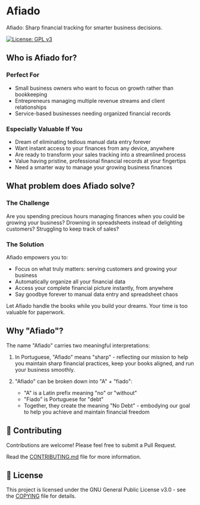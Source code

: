 # Afiado

Afiado: Sharp financial tracking for smarter business decisions.

[![License: GPL v3](https://img.shields.io/badge/License-GPLv3-blue.svg)](https://www.gnu.org/licenses/gpl-3.0)

## Who is Afiado for?

### Perfect For

- Small business owners who want to focus on growth rather than bookkeeping
- Entrepreneurs managing multiple revenue streams and client relationships
- Service-based businesses needing organized financial records

### Especially Valuable If You

- Dream of eliminating tedious manual data entry forever
- Want instant access to your finances from any device, anywhere
- Are ready to transform your sales tracking into a streamlined process
- Value having pristine, professional financial records at your fingertips
- Need a smarter way to manage your growing business finances

## What problem does Afiado solve?

### The Challenge

Are you spending precious hours managing finances when you could be growing your business?
Drowning in spreadsheets instead of delighting customers?
Struggling to keep track of sales?

### The Solution

Afiado empowers you to:
- Focus on what truly matters: serving customers and growing your business
- Automatically organize all your financial data
- Access your complete financial picture instantly, from anywhere
- Say goodbye forever to manual data entry and spreadsheet chaos

Let Afiado handle the books while you build your dreams. Your time is too valuable for paperwork.

## Why "Afiado"?

The name "Afiado" carries two meaningful interpretations:

1. In Portuguese, "Afiado" means "sharp" - reflecting our mission to help you maintain sharp financial practices, keep your books aligned, and run your business smoothly.

2. "Afiado" can be broken down into "A" + "fiado":
   - "A" is a Latin prefix meaning "no" or "without"
   - "Fiado" is Portuguese for "debt"
   - Together, they create the meaning "No Debt" - embodying our goal to help you achieve and maintain financial freedom

## 🤝 Contributing

Contributions are welcome! Please feel free to submit a Pull Request.

Read the [CONTRIBUTING.md](./CONTRIBUTING.md) file for more information.

## 📝 License

This project is licensed under the GNU General Public License v3.0 - see the [COPYING](./COPYING) file for details.

